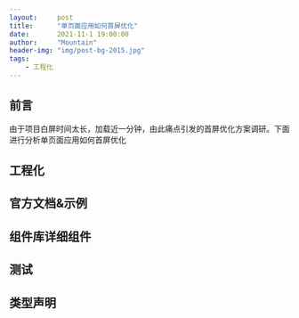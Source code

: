 ```yaml
---
layout:     post
title:      "单页面应用如何首屏优化"
date:       2021-11-1 19:00:00
author:     "Mountain"
header-img: "img/post-bg-2015.jpg"
tags:
    - 工程化
---
```


## 前言

由于项目白屏时间太长，加载近一分钟，由此痛点引发的首屏优化方案调研。下面进行分析单页面应用如何首屏优化


## 工程化



## 官方文档&示例



## 组件库详细组件



## 测试



## 类型声明

